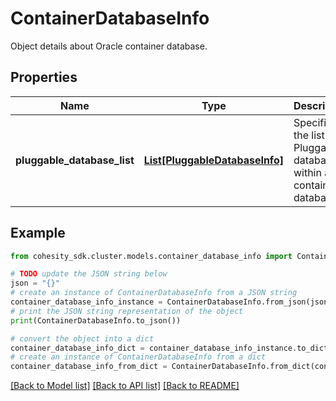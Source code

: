 # ContainerDatabaseInfo

Object details about Oracle container database.

## Properties

Name | Type | Description | Notes
------------ | ------------- | ------------- | -------------
**pluggable_database_list** | [**List[PluggableDatabaseInfo]**](PluggableDatabaseInfo.md) | Specifies the list of Pluggable databases within a container database. | [optional] 

## Example

```python
from cohesity_sdk.cluster.models.container_database_info import ContainerDatabaseInfo

# TODO update the JSON string below
json = "{}"
# create an instance of ContainerDatabaseInfo from a JSON string
container_database_info_instance = ContainerDatabaseInfo.from_json(json)
# print the JSON string representation of the object
print(ContainerDatabaseInfo.to_json())

# convert the object into a dict
container_database_info_dict = container_database_info_instance.to_dict()
# create an instance of ContainerDatabaseInfo from a dict
container_database_info_from_dict = ContainerDatabaseInfo.from_dict(container_database_info_dict)
```
[[Back to Model list]](../README.md#documentation-for-models) [[Back to API list]](../README.md#documentation-for-api-endpoints) [[Back to README]](../README.md)


